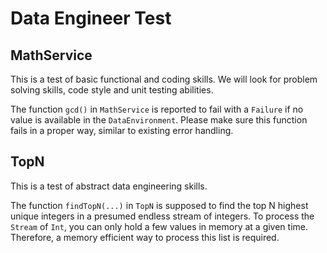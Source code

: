 # Data Engineer Test

## MathService
This is a test of basic functional and coding skills. We will look for problem solving skills, code style and unit testing abilities.

The function `gcd()` in `MathService` is reported to fail with a `Failure` if no value is available in the `DataEnvironment`.
Please make sure this function fails in a proper way, similar to existing error handling.

## TopN
This is a test of abstract data engineering skills.

The function `findTopN(...)` in `TopN` is supposed to find the top N highest unique integers in a presumed endless stream of integers.
To process the `Stream` of `Int`, you can only hold a few values in memory at a given time. Therefore, a memory efficient way to process
this list is required.